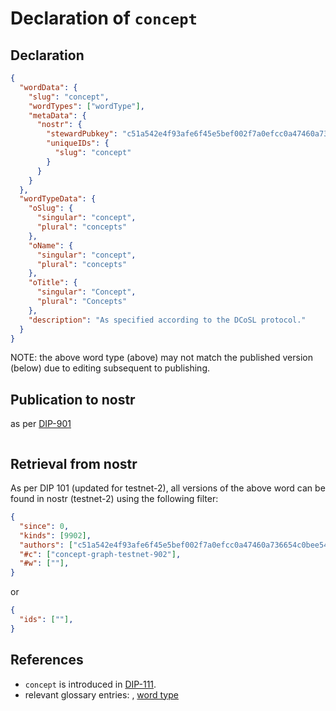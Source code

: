 # Declaration of `concept`

## Declaration

```json
{
  "wordData": {
    "slug": "concept",
    "wordTypes": ["wordType"],
    "metaData": {
      "nostr": {
        "stewardPubkey": "c51a542e4f93afe6f45e5bef002f7a0efcc0a47460a736654c0bee5402c482fa",
        "uniqueIDs": {
          "slug": "concept"
        }
      }
    }
  },
  "wordTypeData": {
    "oSlug": {
      "singular": "concept",
      "plural": "concepts"
    },
    "oName": {
      "singular": "concept",
      "plural": "concepts"
    },
    "oTitle": {
      "singular": "Concept",
      "plural": "Concepts"
    },
    "description": "As specified according to the DCoSL protocol."
  }
}
```

NOTE: the above word type (above) may not match the published version (below) due to editing subsequent to publishing.

## Publication to nostr

as per [DIP-901](../../networking/nostr/901.md)

```json

```

## Retrieval from nostr

As per DIP 101 (updated for testnet-2), all versions of the above word can be found in nostr (testnet-2) using the following filter:

```json
{
  "since": 0,
  "kinds": [9902],
  "authors": ["c51a542e4f93afe6f45e5bef002f7a0efcc0a47460a736654c0bee5402c482fa"],
  "#c": ["concept-graph-testnet-902"],
  "#w": [""],
}
```

or

```json
{
  "ids": [""],
}
```

## References

- `concept` is introduced in [DIP-111](../111.md).
- relevant glossary entries: [](../../../glossary/concept.md), [word type](../../../glossary/wordType.md)
